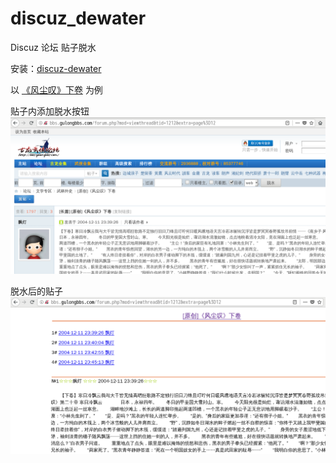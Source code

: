 discuz_dewater
==============

Discuz 论坛 贴子脱水

安装：[discuz-dewater](https://greasyfork.org/scripts/4079-discuz-dewater)

以 [《风尘叹》下卷](http://bbs.gulongbbs.com/forum.php?mod=viewthread&tid=1212&extra=page%3D12) 为例

贴子内添加脱水按钮
![form](dewater_form.png)

脱水后的贴子
![thread](dewater_thread.png)
